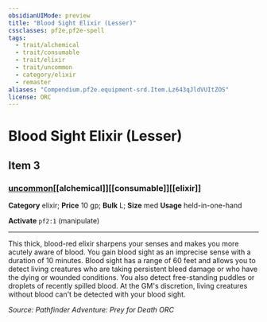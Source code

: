 ```yaml
---
obsidianUIMode: preview
title: "Blood Sight Elixir (Lesser)"
cssclasses: pf2e,pf2e-spell
tags:
  - trait/alchemical
  - trait/consumable
  - trait/elixir
  - trait/uncommon
  - category/elixir
  - remaster
aliases: "Compendium.pf2e.equipment-srd.Item.Lz643qJldVUItZOS"
license: ORC
---
```

# Blood Sight Elixir (Lesser)
## Item 3
### [uncommon](uncommon "Uncommon Rarity Trait")[[alchemical]][[consumable]][[elixir]]

**Category** elixir; 
**Price** 10 gp; 
**Bulk** L; **Size** med
**Usage** held-in-one-hand

**Activate** `pf2:1` (manipulate)

* * *

This thick, blood-red elixir sharpens your senses and makes you more acutely aware of blood. You gain blood sight as an imprecise sense with a duration of 10 minutes. Blood sight has a range of 60 feet and allows you to detect living creatures who are taking persistent bleed damage or who have the dying or wounded conditions. You also detect free-standing puddles or droplets of recently spilled blood. At the GM's discretion, living creatures without blood can't be detected with your blood sight.

*Source: Pathfinder Adventure: Prey for Death*
*ORC*
